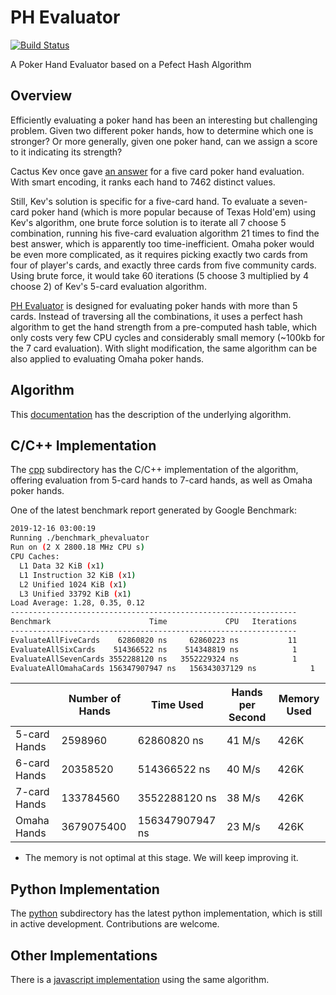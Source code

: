 # PH Evaluator

[![Build Status](https://travis-ci.org/HenryRLee/PokerHandEvaluator.svg?branch=master)](https://travis-ci.org/HenryRLee/PokerHandEvaluator)

A Poker Hand Evaluator based on a Pefect Hash Algorithm

## Overview

Efficiently evaluating a poker hand has been an interesting but challenging
problem. Given two different poker hands, how to determine which one is
stronger? Or more generally, given one poker hand, can we assign a score to
it indicating its strength?

Cactus Kev once gave [an answer](http://suffe.cool/poker/evaluator.html) for
a five card poker hand evaluation. With smart encoding, it ranks each hand
to 7462 distinct values.

Still, Kev's solution is specific for a five-card hand. To evaluate a
seven-card poker hand (which is more popular because of Texas Hold'em) using
Kev's algorithm, one brute force solution is to iterate all 7 choose 5
combination, running his five-card evaluation algorithm 21 times to find the
best answer, which is apparently too time-inefficient. Omaha poker would be
even more complicated, as it requires picking exactly two cards from four
of player's cards, and exactly three cards from five community cards. Using
brute force, it would take 60 iterations (5 choose 3 multiplied by 4 choose 2)
of Kev's 5-card evaluation algorithm.

[PH Evaluator](https://github.com/HenryRLee/PokerHandEvaluator) is designed
for evaluating poker hands with more than 5 cards. Instead of traversing all
the combinations, it uses a perfect hash algorithm to get the hand strength
from a pre-computed hash table, which only costs very few CPU cycles and
considerably small memory (~100kb for the 7 card evaluation). With slight
modification, the same algorithm can be also applied to evaluating Omaha
poker hands.

## Algorithm

This [documentation](Documentation/Algorithm.md) has the description of the
underlying algorithm.

## C/C++ Implementation

The [cpp](cpp) subdirectory has the C/C++ implementation of the algorithm,
offering evaluation from 5-card hands to 7-card hands, as well as Omaha
poker hands.

One of the latest benchmark report generated by Google Benchmark:

```bash
2019-12-16 03:00:19
Running ./benchmark_phevaluator
Run on (2 X 2800.18 MHz CPU s)
CPU Caches:
  L1 Data 32 KiB (x1)
  L1 Instruction 32 KiB (x1)
  L2 Unified 1024 KiB (x1)
  L3 Unified 33792 KiB (x1)
Load Average: 1.28, 0.35, 0.12
----------------------------------------------------------------
Benchmark                      Time             CPU   Iterations
----------------------------------------------------------------
EvaluateAllFiveCards    62860820 ns     62860223 ns           11
EvaluateAllSixCards    514366522 ns    514348819 ns            1
EvaluateAllSevenCards 3552288120 ns   3552229324 ns            1
EvaluateAllOmahaCards 156347907947 ns   156343037129 ns            1
```

|   | Number of Hands | Time Used | Hands per Second | Memory Used |
|---|---|---|---|---|
| 5-card Hands | 2598960 | 62860820 ns | 41 M/s | 426K |
| 6-card Hands | 20358520 | 514366522 ns | 40 M/s | 426K |
| 7-card Hands | 133784560 | 3552288120 ns | 38 M/s | 426K |
| Omaha Hands | 3679075400 | 156347907947 ns | 23 M/s | 426K |

* The memory is not optimal at this stage. We will keep improving it.

## Python Implementation

The [python](python) subdirectory has the latest python implementation, which is
still in active development. Contributions are welcome.

## Other Implementations

There is a [javascript implementation](https://github.com/thlorenz/phe) using
the same algorithm.

